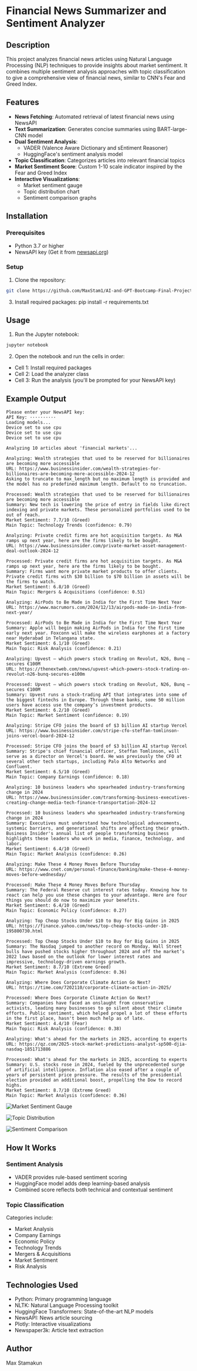 # Financial News Summarizer and Sentiment Analyzer

## Description
This project analyzes financial news articles using Natural Language Processing (NLP) techniques to provide insights about market sentiment. It combines multiple sentiment analysis approaches with topic classification to give a comprehensive view of financial news, similar to CNN's Fear and Greed Index.

## Features
- **News Fetching**: Automated retrieval of latest financial news using NewsAPI
- **Text Summarization**: Generates concise summaries using BART-large-CNN model
- **Dual Sentiment Analysis**: 
  - VADER (Valence Aware Dictionary and sEntiment Reasoner)
  - HuggingFace's sentiment analysis model
- **Topic Classification**: Categorizes articles into relevant financial topics
- **Market Sentiment Score**: Custom 1-10 scale indicator inspired by the Fear and Greed Index
- **Interactive Visualizations**: 
  - Market sentiment gauge
  - Topic distribution chart
  - Sentiment comparison graphs

## Installation

### Prerequisites
- Python 3.7 or higher
- NewsAPI key (Get it from [newsapi.org](https://newsapi.org))

### Setup
1. Clone the repository:
```bash
git clone https://github.com/MaxStam1/AI-and-GPT-Bootcamp-Final-Project.git
```
3. Install required packages:
pip install -r requirements.txt

## Usage
1. Run the Jupyter notebook:
```bash
jupyter notebook
```
2. Open the notebook and run the cells in order:
- Cell 1: Install required packages
- Cell 2: Load the analyzer class
- Cell 3: Run the analysis (you'll be prompted for your NewsAPI key)

## Example Output
```
Please enter your NewsAPI key:
API Key: ··········
Loading models...
Device set to use cpu
Device set to use cpu
Device set to use cpu

Analyzing 10 articles about 'financial markets'...

Analyzing: Wealth strategies that used to be reserved for billionaires are becoming more accessible
URL: https://www.businessinsider.com/wealth-strategies-for-billionaires-are-becoming-more-accessible-2024-12
Asking to truncate to max_length but no maximum length is provided and the model has no predefined maximum length. Default to no truncation.

Processed: Wealth strategies that used to be reserved for billionaires are becoming more accessible
Summary: New tech is lowering the price of entry in fields like direct indexing and private markets. These personalized portfolios used to be out of reach.
Market Sentiment: 7.7/10 (Greed)
Main Topic: Technology Trends (confidence: 0.79)

Analyzing: Private credit firms are hot acquisition targets. As M&A ramps up next year, here are the firms likely to be bought.
URL: https://www.businessinsider.com/private-market-asset-management-deal-outlook-2024-12

Processed: Private credit firms are hot acquisition targets. As M&A ramps up next year, here are the firms likely to be bought.
Summary: Firms want more private market products to offer clients. Private credit firms with $30 billion to $70 billion in assets will be the firms to watch.
Market Sentiment: 6.8/10 (Greed)
Main Topic: Mergers & Acquisitions (confidence: 0.51)

Analyzing: AirPods to Be Made in India for the First Time Next Year
URL: https://www.macrumors.com/2024/12/13/airpods-made-in-india-from-next-year/

Processed: AirPods to Be Made in India for the First Time Next Year
Summary: Apple will begin making AirPods in India for the first time early next year. Foxconn will make the wireless earphones at a factory near Hyderabad in Telangana state.
Market Sentiment: 6.1/10 (Greed)
Main Topic: Risk Analysis (confidence: 0.21)

Analyzing: Upvest — which powers stock trading on Revolut, N26, Bunq — secures €100M
URL: https://thenextweb.com/news/upvest-which-powers-stock-trading-on-revolut-n26-bunq-secures-e100m

Processed: Upvest — which powers stock trading on Revolut, N26, Bunq — secures €100M
Summary: Upvest runs a stock-trading API that integrates into some of the biggest fintechs in Europe. Through these banks, some 50 million users have access use the company’s investment products.
Market Sentiment: 6.2/10 (Greed)
Main Topic: Market Sentiment (confidence: 0.19)

Analyzing: Stripe CFO joins the board of $3 billion AI startup Vercel
URL: https://www.businessinsider.com/stripe-cfo-steffan-tomlinson-joins-vercel-board-2024-12

Processed: Stripe CFO joins the board of $3 billion AI startup Vercel
Summary: Stripe's chief financial officer, Steffan Tomlinson, will serve as a director on Vercel's board. He was previously the CFO at several other tech startups, including Palo Alto Networks and Confluent.
Market Sentiment: 6.5/10 (Greed)
Main Topic: Company Earnings (confidence: 0.18)

Analyzing: 10 business leaders who spearheaded industry-transforming change in 2024
URL: https://www.businessinsider.com/transforming-business-executives-creating-change-media-tech-finance-transportation-2024-12

Processed: 10 business leaders who spearheaded industry-transforming change in 2024
Summary: Executives must understand how technological advancements, systemic barriers, and generational shifts are affecting their growth. Business Insider's annual list of people transforming business highlights these leaders who work in media, finance, technology, and labor.
Market Sentiment: 6.4/10 (Greed)
Main Topic: Market Analysis (confidence: 0.26)

Analyzing: Make These 4 Money Moves Before Thursday
URL: https://www.cnet.com/personal-finance/banking/make-these-4-money-moves-before-wednesday/

Processed: Make These 4 Money Moves Before Thursday
Summary: The Federal Reserve cut interest rates today. Knowing how to react can help you use these changes to your advantage. Here are four things you should do now to maximize your benefits.
Market Sentiment: 6.4/10 (Greed)
Main Topic: Economic Policy (confidence: 0.27)

Analyzing: Top Cheap Stocks Under $10 to Buy for Big Gains in 2025
URL: https://finance.yahoo.com/news/top-cheap-stocks-under-10-195800730.html

Processed: Top Cheap Stocks Under $10 to Buy for Big Gains in 2025
Summary: The Nasdaq jumped to another record on Monday. Wall Street bulls have pushed stocks higher throughout 2024 and off the market’s 2022 lows based on the outlook for lower interest rates and impressive, technology-driven earnings growth.
Market Sentiment: 8.7/10 (Extreme Greed)
Main Topic: Market Analysis (confidence: 0.36)

Analyzing: Where Does Corporate Climate Action Go Next?
URL: https://time.com/7202110/corporate-climate-action-in-2025/

Processed: Where Does Corporate Climate Action Go Next?
Summary: Companies have faced an onslaught from conservative activists, leading many businesses to go silent about their climate efforts. Public sentiment, which helped propel a lot of these efforts in the first place, hasn't been much help as of late.
Market Sentiment: 4.4/10 (Fear)
Main Topic: Risk Analysis (confidence: 0.38)

Analyzing: What's ahead for the markets in 2025, according to experts
URL: https://qz.com/2025-stock-market-predictions-analyst-sp500-djia-nasdaq-1851713886

Processed: What's ahead for the markets in 2025, according to experts
Summary: U.S. stocks rose in 2024, fueled by the unprecedented surge of artificial intelligence. Inflation also eased after a couple of years of persistent price pressure. The results of the presidential election provided an additional boost, propelling the Dow to record highs.
Market Sentiment: 8.7/10 (Extreme Greed)
Main Topic: Market Analysis (confidence: 0.36)
```
![Market Sentiment Gauge](images/Market%20Sentiment%20Gauge.png)

![Topic Distribution](images/Topic%20Distribution.png)

![Sentiment Comparison](Sentiment%20Comparison.png)

## How It Works
### Sentiment Analysis
- VADER provides rule-based sentiment scoring
- HuggingFace model adds deep learning-based analysis
- Combined score reflects both technical and contextual sentiment

### Topic Classification
Categories include:
- Market Analysis
- Company Earnings
- Economic Policy
- Technology Trends
- Mergers & Acquisitions
- Market Sentiment
- Risk Analysis

## Technologies Used
- Python: Primary programming language
- NLTK: Natural Language Processing toolkit
- HuggingFace Transformers: State-of-the-art NLP models
- NewsAPI: News article sourcing
- Plotly: Interactive visualizations
- Newspaper3k: Article text extraction

## Author
Max Stamakun
